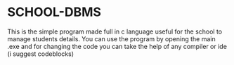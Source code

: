 # SCHOOL-DBMS
This is the simple program made full in c language useful for the school to manage students details.
You can use the program by opening the main .exe and for changing the code you can take the help of any compiler or ide (i suggest codeblocks)
